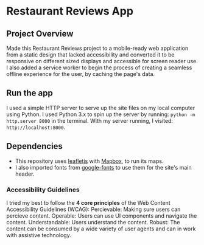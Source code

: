 # Restaurant Reviews App

## Project Overview

Made this Restaurant Reviews project to a mobile-ready web application from a static design that lacked accessibility and converted it to be responsive on different sized displays and accessible for screen reader use. I also added a service worker to begin the process of creating a seamless offline experience for the user, by caching the page's data. 

## Run the app

I used a simple HTTP server to serve up the site files on my local computer using Python. I used Python 3.x to spin up the server by running: `python -m http.server 8000` in the terminal. With my server running, I visited: `http://localhost:8000`.

## Dependencies

- This repository uses [leafletjs](https://leafletjs.com/) with [Mapbox](https://www.mapbox.com/), to run its maps.
- I also imported fonts from [google-fonts](https://fonts.google.com/specimen/Markazi+Text?selection.family=Markazi+Text) to use them for the site's main header.

### Accessibility Guidelines

I tried my best to follow the **4 core principles** of the Web Content Accessibility Guidelines (WCAG):
Percievable: Making sure users can percieve content.
Operable: Users can use UI components and navigate the content.
Understandable: Users understand the content.
Robust: The content can be consumed by a wide variety of user agents and can in work with assistive technology.
